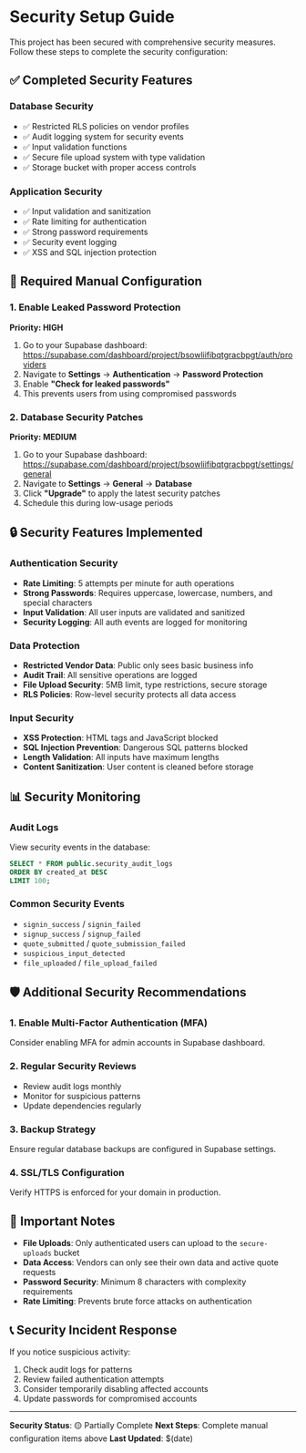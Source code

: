# Security Setup Guide

This project has been secured with comprehensive security measures. Follow these steps to complete the security configuration:

## ✅ Completed Security Features

### Database Security
- ✅ Restricted RLS policies on vendor profiles
- ✅ Audit logging system for security events
- ✅ Input validation functions
- ✅ Secure file upload system with type validation
- ✅ Storage bucket with proper access controls

### Application Security
- ✅ Input validation and sanitization
- ✅ Rate limiting for authentication
- ✅ Strong password requirements
- ✅ Security event logging
- ✅ XSS and SQL injection protection

## 🚨 Required Manual Configuration

### 1. Enable Leaked Password Protection
**Priority: HIGH**

1. Go to your Supabase dashboard: https://supabase.com/dashboard/project/bsowliifibqtgracbpgt/auth/providers
2. Navigate to **Settings** → **Authentication** → **Password Protection**
3. Enable **"Check for leaked passwords"**
4. This prevents users from using compromised passwords

### 2. Database Security Patches
**Priority: MEDIUM**

1. Go to your Supabase dashboard: https://supabase.com/dashboard/project/bsowliifibqtgracbpgt/settings/general
2. Navigate to **Settings** → **General** → **Database**
3. Click **"Upgrade"** to apply the latest security patches
4. Schedule this during low-usage periods

## 🔒 Security Features Implemented

### Authentication Security
- **Rate Limiting**: 5 attempts per minute for auth operations
- **Strong Passwords**: Requires uppercase, lowercase, numbers, and special characters
- **Input Validation**: All user inputs are validated and sanitized
- **Security Logging**: All auth events are logged for monitoring

### Data Protection
- **Restricted Vendor Data**: Public only sees basic business info
- **Audit Trail**: All sensitive operations are logged
- **File Upload Security**: 5MB limit, type restrictions, secure storage
- **RLS Policies**: Row-level security protects all data access

### Input Security
- **XSS Protection**: HTML tags and JavaScript blocked
- **SQL Injection Prevention**: Dangerous SQL patterns blocked
- **Length Validation**: All inputs have maximum lengths
- **Content Sanitization**: User content is cleaned before storage

## 📊 Security Monitoring

### Audit Logs
View security events in the database:
```sql
SELECT * FROM public.security_audit_logs 
ORDER BY created_at DESC 
LIMIT 100;
```

### Common Security Events
- `signin_success` / `signin_failed`
- `signup_success` / `signup_failed`
- `quote_submitted` / `quote_submission_failed`
- `suspicious_input_detected`
- `file_uploaded` / `file_upload_failed`

## 🛡️ Additional Security Recommendations

### 1. Enable Multi-Factor Authentication (MFA)
Consider enabling MFA for admin accounts in Supabase dashboard.

### 2. Regular Security Reviews
- Review audit logs monthly
- Monitor for suspicious patterns
- Update dependencies regularly

### 3. Backup Strategy
Ensure regular database backups are configured in Supabase settings.

### 4. SSL/TLS Configuration
Verify HTTPS is enforced for your domain in production.

## 🚨 Important Notes

- **File Uploads**: Only authenticated users can upload to the `secure-uploads` bucket
- **Data Access**: Vendors can only see their own data and active quote requests
- **Password Security**: Minimum 8 characters with complexity requirements
- **Rate Limiting**: Prevents brute force attacks on authentication

## 📞 Security Incident Response

If you notice suspicious activity:
1. Check audit logs for patterns
2. Review failed authentication attempts
3. Consider temporarily disabling affected accounts
4. Update passwords for compromised accounts

---

**Security Status**: 🟡 Partially Complete
**Next Steps**: Complete manual configuration items above
**Last Updated**: $(date)